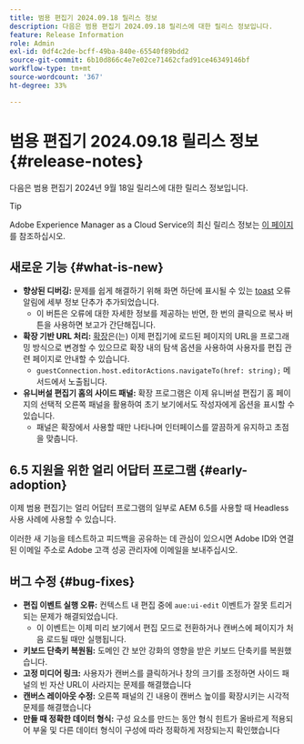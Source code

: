 ```yaml
---
title: 범용 편집기 2024.09.18 릴리스 정보
description: 다음은 범용 편집기 2024.09.18 릴리스에 대한 릴리스 정보입니다.
feature: Release Information
role: Admin
exl-id: 0df4c2de-bcff-49ba-840e-65540f89bdd2
source-git-commit: 6b10d866c4e7e02ce71462cfad91ce46349146bf
workflow-type: tm+mt
source-wordcount: '367'
ht-degree: 33%

---
```


# 범용 편집기 2024.09.18 릴리스 정보 {#release-notes}

다음은 범용 편집기 2024년 9월 18일 릴리스에 대한 릴리스 정보입니다.

>[!TIP]
>
>Adobe Experience Manager as a Cloud Service의 최신 릴리스 정보는 [이 페이지](/help/release-notes/release-notes-cloud/release-notes-current.md)를 참조하십시오.

## 새로운 기능 {#what-is-new}

* **향상된 디버깅:** 문제를 쉽게 해결하기 위해 화면 하단에 표시될 수 있는 [toast](https://spectrum.adobe.com/page/toast/) 오류 알림에 세부 정보 단추가 추가되었습니다.
   * 이 버튼은 오류에 대한 자세한 정보를 제공하는 반면, 한 번의 클릭으로 복사 버튼을 사용하면 보고가 간단해집니다.
* **확장 기반 URL 처리:** [확장](/help/implementing/universal-editor/customizing.md#extending)은(는) 이제 편집기에 로드된 페이지의 URL을 프로그래밍 방식으로 변경할 수 있으므로 확장 내의 탐색 옵션을 사용하여 사용자를 편집 관련 페이지로 안내할 수 있습니다.
   * `guestConnection.host.editorActions.navigateTo(href: string);` 메서드에서 노출됩니다.
* **유니버설 편집기 홈의 사이드 패널:** 확장 프로그램은 이제 유니버설 편집기 홈 페이지의 선택적 오른쪽 패널을 활용하여 초기 보기에서도 작성자에게 옵션을 표시할 수 있습니다.
   * 패널은 확장에서 사용할 때만 나타나며 인터페이스를 깔끔하게 유지하고 초점을 맞춥니다.

## 6.5 지원을 위한 얼리 어답터 프로그램 {#early-adoption}

이제 범용 편집기는 얼리 어답터 프로그램의 일부로 AEM 6.5를 사용할 때 Headless 사용 사례에 사용할 수 있습니다.

이러한 새 기능을 테스트하고 피드백을 공유하는 데 관심이 있으시면 Adobe ID와 연결된 이메일 주소로 Adobe 고객 성공 관리자에 이메일을 보내주십시오.

## 버그 수정 {#bug-fixes}

* **편집 이벤트 실행 오류:** 컨텍스트 내 편집 중에 `aue:ui-edit` 이벤트가 잘못 트리거되는 문제가 해결되었습니다.
   * 이 이벤트는 이제 미리 보기에서 편집 모드로 전환하거나 캔버스에 페이지가 처음 로드될 때만 실행됩니다.
* **키보드 단축키 복원됨:** 도메인 간 보안 강화의 영향을 받은 키보드 단축키를 복원했습니다.
* **고정 미디어 링크:** 사용자가 캔버스를 클릭하거나 창의 크기를 조정하면 사이드 패널의 빈 자산 URL이 사라지는 문제를 해결했습니다
* **캔버스 레이아웃 수정:** 오른쪽 패널의 긴 내용이 캔버스 높이를 확장시키는 시각적 문제를 해결했습니다
* **만들 때 정확한 데이터 형식:** 구성 요소를 만드는 동안 형식 힌트가 올바르게 적용되어 부울 및 다른 데이터 형식이 구성에 따라 정확하게 저장되는지 확인했습니다

